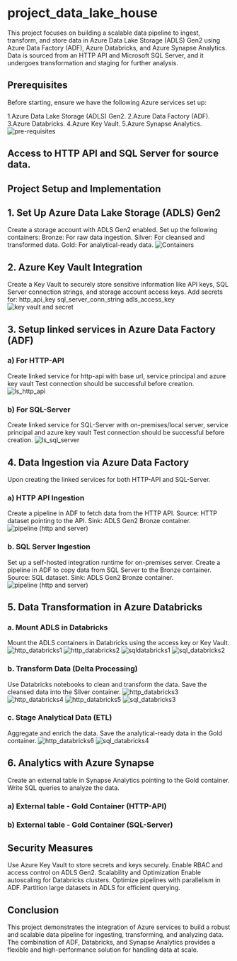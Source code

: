 # project_data_lake_house

This project focuses on building a scalable data pipeline to ingest, transform, and store data in Azure Data Lake Storage (ADLS) Gen2 using Azure Data Factory (ADF), Azure Databricks, and Azure Synapse Analytics. Data is sourced from an HTTP API and Microsoft SQL Server, and it undergoes transformation and staging for further analysis.

## Prerequisites
Before starting, ensure we have the following Azure services set up:

1.Azure Data Lake Storage (ADLS) Gen2.
2.Azure Data Factory (ADF).
3.Azure Databricks.
4.Azure Key Vault.
5.Azure Synapse Analytics.
![pre-requisites](https://github.com/user-attachments/assets/809cebe9-11ec-4af9-bcfb-82f01b1e1793)

## Access to HTTP API and SQL Server for source data.

## Project Setup and Implementation
## 1. Set Up Azure Data Lake Storage (ADLS) Gen2
Create a storage account with ADLS Gen2 enabled.
Set up the following containers:
Bronze: For raw data ingestion.
Silver: For cleansed and transformed data.
Gold: For analytical-ready data.
![Containers](https://github.com/user-attachments/assets/9008a271-baf9-43cc-bce5-b3a6403117a7)


## 2. Azure Key Vault Integration
Create a Key Vault to securely store sensitive information like API keys, SQL Server connection strings, and storage account access keys.
Add secrets for:
http_api_key
sql_server_conn_string
adls_access_key
![key vault and secret](https://github.com/user-attachments/assets/e778f9ea-93a7-4e49-b7b0-dab2f845e653)


## 3. Setup linked services in Azure Data Factory (ADF)

### a) For HTTP-API
Create linked service for http-api with base url, service principal and azure key vault
Test connection should be successful before creation.
![ls_http_api](https://github.com/user-attachments/assets/99db1177-4a34-4e71-9a98-da6dc69a3a8b)

### b) For SQL-Server
Create linked service for SQL-Server with on-premises/local server, service principal and azure key vault
Test connection should be successful before creation.
![ls_sql_server](https://github.com/user-attachments/assets/c20d8fa2-8949-4998-9316-0006c8d15312)


## 4. Data Ingestion via Azure Data Factory
Upon creating the linked services for both HTTP-API and SQL-Server.

 ### a) HTTP API Ingestion
Create a pipeline in ADF to fetch data from the HTTP API.
Source: HTTP dataset pointing to the API.
Sink: ADLS Gen2 Bronze container.
![pipeline (http and server)](https://github.com/user-attachments/assets/afe4db08-9fd7-4f7a-8464-61501573813f)

 ### b. SQL Server Ingestion
Set up a self-hosted integration runtime for on-premises server.
Create a pipeline in ADF to copy data from SQL Server to the Bronze container.
Source: SQL dataset.
Sink: ADLS Gen2 Bronze container.
![pipeline (http and server)](https://github.com/user-attachments/assets/7a9529d4-873a-4634-8c3f-f365c3fde1ec)


## 5. Data Transformation in Azure Databricks
  
  ### a. Mount ADLS in Databricks
Mount the ADLS containers in Databricks using the access key or Key Vault.
![http_databricks1](https://github.com/user-attachments/assets/1e415072-55c3-4e40-800d-893374f4a995)
![http_databricks2](https://github.com/user-attachments/assets/489ccfe3-9dbe-4ec0-ac07-01de83aed8c0)
![sqldatabricks1](https://github.com/user-attachments/assets/ded3f67a-e7a1-4995-ac91-f6cf9df85ec0)
![sql_databricks2](https://github.com/user-attachments/assets/e9b8723d-077b-4570-8c7f-8360c9918a1e)


 ### b. Transform Data (Delta Processing)
Use Databricks notebooks to clean and transform the data.
Save the cleansed data into the Silver container.
![http_databricks3](https://github.com/user-attachments/assets/a7ea33d8-702a-49cc-a7cc-96ecc15bf7d9)
![http_databricks4](https://github.com/user-attachments/assets/111093fc-f09c-4081-b20f-85b93cd9386b)
![http_databricks5](https://github.com/user-attachments/assets/7acb8a5d-177b-462d-a64d-ae9266e48c9c)
![sql_databricks3](https://github.com/user-attachments/assets/6fffd848-b852-41dd-b8e7-6265b983848b)


 ### c. Stage Analytical Data (ETL)
Aggregate and enrich the data.
Save the analytical-ready data in the Gold container.
![http_databricks6](https://github.com/user-attachments/assets/4b4bce30-fc00-4961-9045-1071a82257be)
![sql_databricks4](https://github.com/user-attachments/assets/12c8aacf-7cc5-4988-9d1e-88cfbb759909)


## 6. Analytics with Azure Synapse
Create an external table in Synapse Analytics pointing to the Gold container.
Write SQL queries to analyze the data.

### a) External table - Gold Container (HTTP-API)


### b) External table - Gold Container (SQL-Server)



## Security Measures
Use Azure Key Vault to store secrets and keys securely.
Enable RBAC and access control on ADLS Gen2.
Scalability and Optimization
Enable autoscaling for Databricks clusters.
Optimize pipelines with parallelism in ADF.
Partition large datasets in ADLS for efficient querying.


## Conclusion
This project demonstrates the integration of Azure services to build a robust and scalable data pipeline for ingesting, transforming, and analyzing data. The combination of ADF, Databricks, and Synapse Analytics provides a flexible and high-performance solution for handling data at scale.

